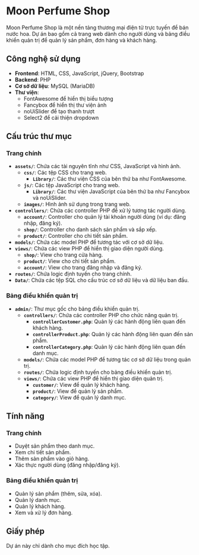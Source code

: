 # Moon Perfume Shop

Moon Perfume Shop là một nền tảng thương mại điện tử trực tuyến để bán nước hoa. Dự án bao gồm cả trang web dành cho người dùng và bảng điều khiển quản trị để quản lý sản phẩm, đơn hàng và khách hàng.

## Công nghệ sử dụng

- **Frontend**: HTML, CSS, JavaScript, jQuery, Bootstrap
- **Backend**: PHP
- **Cơ sở dữ liệu**: MySQL (MariaDB)
- **Thư viện**:
  - FontAwesome để hiển thị biểu tượng
  - Fancybox để hiển thị thư viện ảnh
  - noUiSlider để tạo thanh trượt
  - Select2 để cải thiện dropdown

## Cấu trúc thư mục

### Trang chính

- **`assets/`**: Chứa các tài nguyên tĩnh như CSS, JavaScript và hình ảnh.
  - **`css/`**: Các tệp CSS cho trang web.
    - **`Library/`**: Các thư viện CSS của bên thứ ba như FontAwesome.
  - **`js/`**: Các tệp JavaScript cho trang web.
    - **`Library/`**: Các thư viện JavaScript của bên thứ ba như Fancybox và noUiSlider.
  - **`images/`**: Hình ảnh sử dụng trong trang web.
- **`controllers/`**: Chứa các controller PHP để xử lý tương tác người dùng.
  - **`account/`**: Controller cho quản lý tài khoản người dùng (ví dụ: đăng nhập, đăng ký).
  - **`shop/`**: Controller cho danh sách sản phẩm và sắp xếp.
  - **`product/`**: Controller cho chi tiết sản phẩm.
- **`models/`**: Chứa các model PHP để tương tác với cơ sở dữ liệu.
- **`views/`**: Chứa các view PHP để hiển thị giao diện người dùng.
  - **`shop/`**: View cho trang cửa hàng.
  - **`product/`**: View cho chi tiết sản phẩm.
  - **`account/`**: View cho trang đăng nhập và đăng ký.
- **`routes/`**: Chứa logic định tuyến cho trang chính.
- **`Data/`**: Chứa các tệp SQL cho cấu trúc cơ sở dữ liệu và dữ liệu ban đầu.

### Bảng điều khiển quản trị

- **`admin/`**: Thư mục gốc cho bảng điều khiển quản trị.
  - **`controllers/`**: Chứa các controller PHP cho chức năng quản trị.
    - **`controllerCustomer.php`**: Quản lý các hành động liên quan đến khách hàng.
    - **`controllerProduct.php`**: Quản lý các hành động liên quan đến sản phẩm.
    - **`controllerCategory.php`**: Quản lý các hành động liên quan đến danh mục.
  - **`models/`**: Chứa các model PHP để tương tác cơ sở dữ liệu trong quản trị.
  - **`routes/`**: Chứa logic định tuyến cho bảng điều khiển quản trị.
  - **`views/`**: Chứa các view PHP để hiển thị giao diện quản trị.
    - **`customer/`**: View để quản lý khách hàng.
    - **`product/`**: View để quản lý sản phẩm.
    - **`category/`**: View để quản lý danh mục.

## Tính năng

### Trang chính
- Duyệt sản phẩm theo danh mục.
- Xem chi tiết sản phẩm.
- Thêm sản phẩm vào giỏ hàng.
- Xác thực người dùng (đăng nhập/đăng ký).

### Bảng điều khiển quản trị
- Quản lý sản phẩm (thêm, sửa, xóa).
- Quản lý danh mục.
- Quản lý khách hàng.
- Xem và xử lý đơn hàng.

## Giấy phép

Dự án này chỉ dành cho mục đích học tập.
